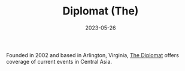 ﻿---
title: "Diplomat (The)"
linkTitle: "Diplomat (The)"
contributor: ["Aizada Arystanbek"]
created: 2022-07-27
countries: ["Kazakhstan"]
category: ["Independent media"]
tags: ["media", "news", "international"]
date_start: [2002]
date_end: []
data_type: ["news"] 
language: ["English"]
date: 2023-05-26
description: 
  Offers coverage of current events in Central Asia.
---

Founded in 2002 and based in Arlington, Virginia, [The Diplomat](https://thediplomat.com/) offers coverage of current events in Central Asia. 
